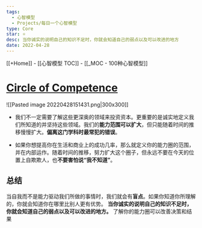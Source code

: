 ```yaml
---
tags:
  - 心智模型
  - Projects/每日一个心智模型
type: Core
star: ⭐
desc: 当你诚实的说明自己的知识不足时，你就会知道自己的弱点以及可以改进的地方
date: 2022-04-28
---
```

[[+Home]] - [[心智模型 TOC]] - [[_MOC - 100种心智模型]]


# **[Circle of Competence](https://fs.blog/2013/12/mental-model-circle-of-competence/)**

![[Pasted image 20220428151431.png|300x300]]




* 我们不一定需要了解这些更深奥的领域来投资资本。更重要的是诚实地定义我们所知道的并坚持这些领域。我们的**能力范围可以扩大**，但只能随着时间的推移慢慢扩大。**偏离这门学科时最常犯的错误**。


* 如果你想提高你在生活和商业上的成功几率，那么就定义你的能力圈的范围，并在内部运作。随着时间的推移，努力扩大这个圈子，但永远不要在今天的位置上自欺欺人，也**不要害怕说“我不知道”**。



## 总结
当自我而不是能力驱动我们所做的事情时，我们就会有**盲点**。如果你知道你所理解的，你就会知道你在哪里比别人更有优势。
**当你诚实的说明自己的知识不足时，你就会知道自己的弱点以及可以改进的地方。**
了解你的能力圈可以改善决策和结果



